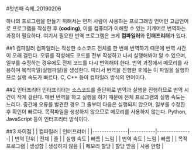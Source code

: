 #첫번째 숙제_20190206



하나의 프로그램을 만들기 위해서는 먼저 사람이 사용하는 프로그래밍 언어인 고급언어로 프로그램을 작성한 후
__(coding)__, 이를 컴퓨터가 이해할 수 있는 기계어로 번역하는 과정이 필요하다. 
여기서 필요한 번역 프로그램은 크게 **컴파일러**와 **인터프리터**가 있다.




##1 컴파일러
컴파일러는 작성한 소스코드 전체를 한 번에 번역하기 때문에 번역 시간이 오래 걸린다.
오류를 작성해도 코드를 전부 작성하고 나서 실행해봐야 알 수 있으며, 일부를 수정하는 경우에도 전체 코드를 다시 번역해야 한다.
번역 과정에서 메모리를 사용하며 목적파일(실행파일)을 생성한다.
따라서 번역을 진행한 후에는 이 파일을 실행하므로 실행 속도가 빠르다.
C, C++ 등이 컴파일러 방식의 언어이다.




##2 인터프리터
인터프리터는 소스코드를 줄단위로 번역과 실행을 진행하므로 번역 시간이 적게 걸린다.
매번 번역을 하고 실행을 하기 때문에 전체 프로그램의 실행 속도는 느리다.
중간에 오류를 발견한 경우 그 줄부터 다음은 실행되지 않으며, 일부를 수정한 후 확인이 빠르다.
목적파일을 생성하지 않으므로 메모리를 사용하지 않는다.
Python, JavaScript 등이 인터프리터 방식이다.




##3 차이점
|               | 컴파일러  | 인터프리터    |
|---------------|-----------|---------------|
| 번역 단위     | 전체      | 줄            |
| 실행 속도     | 빠름      | 느림          |
| 번역 속도     | 느림      | 빠름          |
| 목적 프로그램 | 생성함    | 생성하지 않음 |
| 메모리 할당   | 할당 받음 | 사용 안함     |
